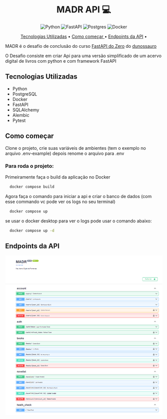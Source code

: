 <h1 align="center" style="font-weight: bold;">MADR API 💻</h1>

<div align="center">

![Python](https://img.shields.io/badge/python-3670A0?style=for-the-badge&logo=python&logoColor=ffdd54)
![FastAPI](https://img.shields.io/badge/FastAPI-005571?style=for-the-badge&logo=fastapi)
![Postgres](https://img.shields.io/badge/postgres-%23316192.svg?style=for-the-badge&logo=postgresql&logoColor=white)
![Docker](https://img.shields.io/badge/docker-%230db7ed.svg?style=for-the-badge&logo=docker&logoColor=white)

</div>

<p align="center">
 <a href="#stack">Tecnologias Utilizadas</a> •
 <a href="#started">Como começar </a> •
 <a href="#routes">Endpoints da API</a> •
</p>

MADR é o desafio de conclusão do curso [FastAPI do Zero](fastapidozero.dunossauro.com/) do [dunossauro](https://github.com/dunossauro/)

O Desafio consiste em criar Api para uma versão simplificado de um acervo digital de livros com python e com framework FastAPI

<h2 id="stack">Tecnologias Utilizadas</h2>

- Python
- PostgreSQL
- Docker
- FastAPI
- SQLAlchemy
- Alembic
- Pytest

<h2 id="started"> Como começar </h2>

Clone o projeto, crie suas variáveis de ambientes (tem o exemplo no arquivo .env-example) depois renome o arquivo para .env

<h3> Para roda o projeto:</h3>

Primeiramente faça o build da aplicação no Docker
```bash
  docker compose build
```
Agora faça o comando para iniciar a api e criar o banco de dados
(com esse commando vc pode ver os logs no seu terminal)
```bash
  docker compose up
```
se usar o docker desktop para ver o logs pode usar o comando abaixo:
```bash
  docker compose up -d
```

<h2 id="routes">Endpoints da API</h2>

![Endpoints](docs/image.png)
